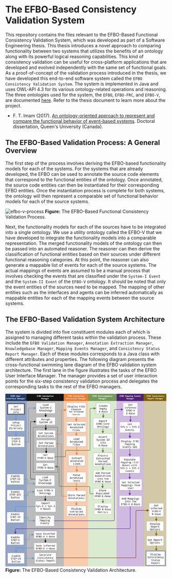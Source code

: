 # The EFBO-Based Consistency Validation System

This repository contains the files relevant to the EFBO-Based Functional Consistency Validation System, which was developed as part of a Software Engineering thesis. This thesis introduces a novel approach to comparing functionality between two systems that utilizes the benefits of an ontology along with its powerful logical reasoning capabilities. This kind of consistency validation can be useful for cross-platform applications that are developed and evolved independently with the same set of functional goals. As a proof-of-concept of the validation process introduced in the thesis, we have developed this end-to-end software system called the `EFBO Consistency Validation System`. The system is implemented in Java and uses OWL-API 4.3 for its various ontology-related operations and reasoning. The three ontologies used for the system, the `EFBO`, `EFBO-FRC`, and `EFBO-V`, are documented [here](https://github.com/smtifahim/EFBO-Ontology-Repository/tree/master). Refer to the thesis document to learn more about the project.
* F. T. Imam (2017). [An ontology-oriented approach to represent and compare the functional behavior of event-based systems](https://qspace.library.queensu.ca/items/5456ca18-bf0a-4cd8-86e7-0e60222eac5d). Doctoral dissertation, Queen's University (Canada).

## The EFBO-Based Validation Process: A General Overview
The first step of the process involves deriving the EFBO-based functionality models for each of the systems. For the systems that are already developed, the EFBO can be used to annotate the source code elements that correspond to the functional entities of the ontology. Once annotated, the source code entities can then be instantiated for their corresponding EFBO entities. Once the instantiation process is complete for both systems, the ontology will then represent a comparable set of functional behavior models for each of the source systems. 

![efbo-v-process](https://github.com/smtifahim/EFBO-Project/assets/13155192/10f4fc95-a49a-49c4-93fb-983283a75893)
**Figure:** The EFBO-Based Functional Consistency Validation Process.

Next, the functionality models for each of the sources have to be integrated into a single ontology. We use a utility ontology called the EFBO-V that we have developed to integrate the functionality models into a comparable representation. The merged functionality models of the ontology can then be passed into an automated reasoner. The reasoner can then derive the classification of functional entities based on their sources under different functional reasoning categories. At this point, the reasoner can also generate a mappable list of events for each of the source systems. The actual mappings of events are assumed to be a manual process that involves checking the events that are classified under the `System-I Event` and the `System-II Event` of the `EFBO-V` ontology. It should be noted that only the event entities of the sources need to be mapped. The mapping of other entities such as the interfaces and agents can be inferred automatically as mappable entities for each of the mapping events between the source systems.

## The EFBO-Based Validation System Architecture
The system is divided into five constituent modules each of which is assigned to managing different tasks within the validation process. These include the `EFBO Validation Manager`, `Annotation Extraction Manager`, `Knowledgebase Manager`, `Mapping Events Manager`, and `Consistency Status Report Manager`. Each of these modules corresponds to a Java class with different attributes and properties. The following diagram presents the cross-functional swimming lane diagram of the EFBO validation system architecture. The first lane in the figure illustrates the tasks of the EFBO User Interface Manager. The manager provides a set of user interaction points for the six-step consistency validation process and delegates the corresponding tasks to the rest of the EFBO managers.

![Alt text](https://github.com/smtifahim/EFBO-Project/blob/master/EFBO-Swimlane.png?raw=true "EFBO Architecure")
**Figure:** The EFBO-Based Consistency Validation Architecture.
